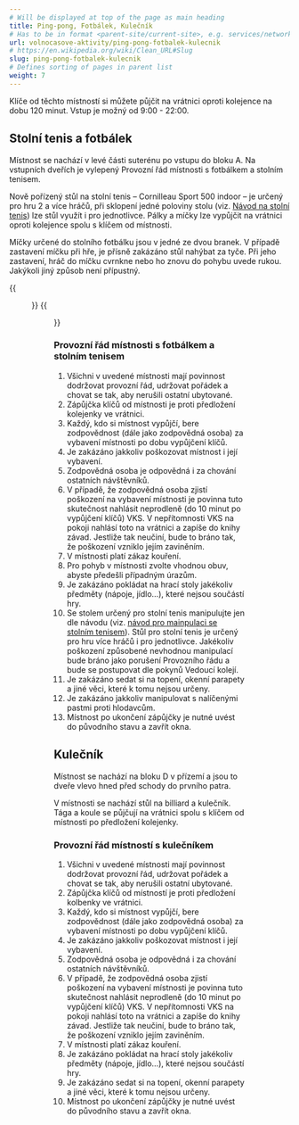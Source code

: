 ```yaml
---
# Will be displayed at top of the page as main heading
title: Ping-pong, Fotbálek, Kulečník
# Has to be in format <parent-site/current-site>, e.g. services/network (notice missing slash at the beginning)
url: volnocasove-aktivity/ping-pong-fotbalek-kulecnik
# https://en.wikipedia.org/wiki/Clean_URL#Slug
slug: ping-pong-fotbalek-kulecnik
# Defines sorting of pages in parent list
weight: 7
---
```


Klíče od těchto místností si můžete půjčit na vrátnici oproti kolejence na dobu 120 minut. Vstup je možný od 9:00 - 22:00.

## Stolní tenis a fotbálek

Místnost se nachází v levé části suterénu po vstupu do bloku A. Na vstupních dveřích je vylepený Provozní řád místnosti s fotbálkem a stolním tenisem.

Nově pořízený stůl na stolní tenis – Cornilleau Sport 500 indoor – je určený pro hru 2 a více hráčů, při sklopení jedné poloviny stolu (viz. [Návod na stolní tenis](pingpong_table_guide.pdf)) lze stůl využít i pro jednotlivce. Pálky a míčky lze vypůjčit na vrátnici oproti kolejence spolu s klíčem od místnosti.

Míčky určené do stolního fotbálku jsou v jedné ze dvou branek. V případě zastavení míčku při hře, je přísně zakázáno stůl nahýbat za tyče. Při jeho zastavení, hráč do míčku cvrnkne nebo ho znovu do pohybu uvede rukou. Jakýkoli jiný způsob není přípustný.

{{<figure src="football.jpg" alt="Football">}}
{{<figure src="pingpong.jpg" alt="Ping pong">}}

### Provozní řád místnosti s fotbálkem a stolním tenisem

1. Všichni v uvedené místnosti mají povinnost dodržovat provozní řád, udržovat pořádek a chovat se tak, aby nerušili ostatní ubytované.
2. Zápůjčka klíčů od místnosti je proti předložení kolejenky ve vrátnici.
3. Každý, kdo si místnost vypůjčí, bere zodpovědnost (dále jako zodpovědná osoba) za vybavení místnosti po dobu vypůjčení klíčů.
4. Je zakázáno jakkoliv poškozovat místnost i její vybavení.
5. Zodpovědná osoba je odpovědná i za chování ostatních návštěvníků.
6. V případě, že zodpovědná osoba zjistí poškození na vybavení místnosti je povinna tuto skutečnost nahlásit neprodleně (do 10 minut po vypůjčení klíčů) VKS. V nepřítomnosti VKS na pokoji nahlásí toto na vrátnici a zapíše do knihy závad. Jestliže tak neučiní, bude to bráno tak, že poškození vzniklo jejím zaviněním.
7. V místnosti platí zákaz kouření.
8. Pro pohyb v místnosti zvolte vhodnou obuv, abyste předešli případným úrazům.
9. Je zakázáno pokládat na hrací stoly jakékoliv předměty (nápoje, jídlo…), které nejsou součástí hry.
10. Se stolem určený pro stolní tenis manipulujte jen dle návodu (viz. [návod pro mainpulaci se stolním tenisem](pingpong_table_guide.pdf)). Stůl pro stolní tenis je určený pro hru více hráčů i pro jednotlivce. Jakékoliv poškození způsobené nevhodnou manipulací bude bráno jako porušení Provozního řádu a bude se postupovat dle pokynů Vedoucí kolejí.
11. Je zakázáno sedat si na topení, okenní parapety a jiné věci, které k tomu nejsou určeny.
12. Je zakázáno jakkoliv manipulovat s nalíčenými pastmi proti hlodavcům.
13. Místnost po ukončení zápůjčky je nutné uvést do původního stavu a zavřít okna.

## Kulečník

Místnost se nachází na bloku D v přízemí a jsou to dveře vlevo hned před schody do prvního patra.

V místnosti se nachází stůl na billiard a kulečník. Tága a koule se půjčují na vrátnici spolu s klíčem od místnosti po předložení kolejenky.

### Provozní řád místností s kulečníkem

1. Všichni v uvedené místnosti mají povinnost dodržovat provozní řád, udržovat pořádek a chovat se tak, aby nerušili ostatní ubytované.
2. Zápůjčka klíčů od místností je proti předložení kolbenky ve vrátnici.
3. Každý, kdo si místnost vypůjčí, bere zodpovědnost (dále jako zodpovědná osoba) za vybavení místnosti po dobu vypůjčení klíčů.
4. Je zakázáno jakkoliv poškozovat místnost i její vybavení.
5. Zodpovědná osoba je odpovědná i za chování ostatních návštěvníků.
6. V případě, že zodpovědná osoba zjistí poškození na vybavení místnosti je povinna tuto skutečnost nahlásit neprodleně (do 10 minut po vypůjčení klíčů) VKS. V nepřítomnosti VKS na pokoji nahlásí toto na vrátnici a zapíše do knihy závad. Jestliže tak neučiní, bude to bráno tak, že poškození vzniklo jejím zaviněním.
7. V místnosti platí zákaz kouření.
8. Je zakázáno pokládat na hrací stoly jakékoliv předměty (nápoje, jídlo…), které nejsou součástí hry.
9. Je zakázáno sedat si na topení, okenní parapety a jiné věci, které k tomu nejsou určeny.
10. Místnost po ukončení zápůjčky je nutné uvést do původního stavu a zavřít okna.
